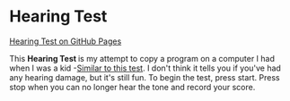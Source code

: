 # Hearing Test

[Hearing Test on GitHub Pages][1]

This <strong> Hearing Test </strong> is my attempt to copy a program on a computer I had when I was a kid -[Similar to this test](https://archive.org/details/msdos_festival_HEARING). I don't think it tells you if you've had any hearing damage, but it's still fun. To begin the test, press start. Press stop when you can no longer hear the tone and record your score.  


[1]: https://thomstrub.github.io/hearing-test/
